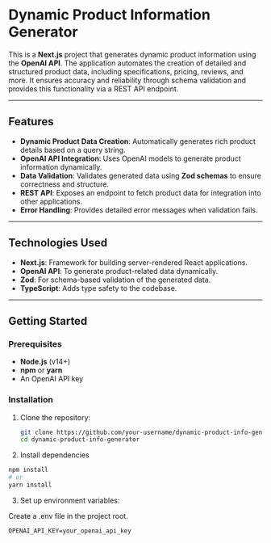 # Dynamic Product Information Generator

This is a **Next.js** project that generates dynamic product information using the **OpenAI API**. The application automates the creation of detailed and structured product data, including specifications, pricing, reviews, and more. It ensures accuracy and reliability through schema validation and provides this functionality via a REST API endpoint.

---

## Features

- **Dynamic Product Data Creation**: Automatically generates rich product details based on a query string.
- **OpenAI API Integration**: Uses OpenAI models to generate product information dynamically.
- **Data Validation**: Validates generated data using **Zod schemas** to ensure correctness and structure.
- **REST API**: Exposes an endpoint to fetch product data for integration into other applications.
- **Error Handling**: Provides detailed error messages when validation fails.

---

## Technologies Used

- **Next.js**: Framework for building server-rendered React applications.
- **OpenAI API**: To generate product-related data dynamically.
- **Zod**: For schema-based validation of the generated data.
- **TypeScript**: Adds type safety to the codebase.

---

## Getting Started

### Prerequisites

- **Node.js** (v14+)
- **npm** or **yarn**
- An OpenAI API key

### Installation

1. Clone the repository:
   ```bash
   git clone https://github.com/your-username/dynamic-product-info-generator.git
   cd dynamic-product-info-generator
   ```
2. Install dependencies

```bash
npm install
# or
yarn install
```

3. Set up environment variables:

Create a .env file in the project root.

```env
OPENAI_API_KEY=your_openai_api_key
```
